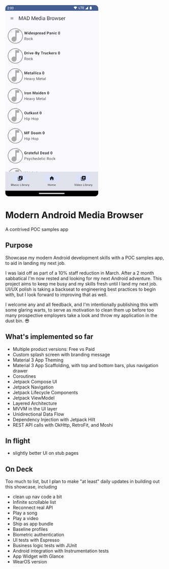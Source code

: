 ![Band List Screen](docs/images/BandListScreenNew.png)


# Modern Android Media Browser
A contrived POC samples app

## Purpose
Showcase my modern Android development skills with a POC samples app, to aid in landing my next job.

I was laid off as part of a 10% staff reduction in March. After a 2 month sabbatical I'm now rested and looking for my next Android adventure.
This project aims to keep me busy and my skills fresh until I land my next job. UI/UX polish is taking a backseat to engineering best practices to 
begin with, but I look forward to improving that as well.

I welcome any and all feedback, and I'm intentionally publishing this with some glaring warts, to serve as motivation to clean them up before
too many prospective employers take a look and throw my application in the dust bin. :sunglasses: 

## What's implemented so far
- Multiple product versions: Free vs Paid
- Custom splash screen with branding message
- Material 3 App Theming
- Material 3 App Scaffolding, with top and bottom bars, plus navigation drawer
- Coroutines
- Jetpack Compose UI
- Jetpack Navigation
- Jetpack Lifecycle Components
- Jetpack ViewModel 
- Layered Architecture
- MVVM in the UI layer
- Unidirectional Data Flow
- Dependency Injection with Jetpack Hilt
- REST API calls with OkHttp, RetroFit, and Moshi

## In flight
- slightly better UI on stub pages

## On Deck
Too much to list, but I plan to make "at least" daily updates in building out this showcase, including
- clean up nav code a bit
- Infinite scrollable list
- Reconnect real API
- Play a song
- Play a video
- Ship as app bundle
- Baseline profiles
- Biometric authentication
- UI tests with Espresso
- Business logic tests with JUnit
- Android integration with Instrumentation tests
- App Widget with Glance
- WearOS version
